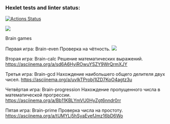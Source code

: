 ### Hexlet tests and linter status:
[![Actions Status](https://github.com/Aatem/python-project-49/workflows/hexlet-check/badge.svg)](https://github.com/Aatem/python-project-49/actions)

<a href="https://codeclimate.com/github/Aatem/python-project-49/maintainability"><img src="https://api.codeclimate.com/v1/badges/2a8fe0d5dc49bd4b390e/maintainability" /></a>

Brain games

Первая игра: Brain-even
    Проверка на чётность.
    <a href="https://asciinema.org/a/hn8qhdOVZ7rd1qHBh07JaGCoY" target="_blank"><img src="https://asciinema.org/a/hn8qhdOVZ7rd1qHBh07JaGCoY.svg" /></a>

Вторая игра: Brain-calc
    Решение математических выражений.
    https://asciinema.org/a/sd6A6HyiROwuYSZY9WrQrmXJY

Третья игра: Brain-gcd
    Нахождение наибольшего общего делителя двух чисел.
    https://asciinema.org/a/uvIkTProbj1IZD7KoO4agtz3u

Четвёртая игра: Brain-progression
    Нахождение пропущенного числа в математической прогрессии.
    https://asciinema.org/a/Bb11KBLYmVU0HyZgt6nndr0rr

Пятая игра: Brain-prime
    Проверка числа на простоту.
    https://asciinema.org/a/tUMYLj5hSyaEvefJmz16bD6Wo